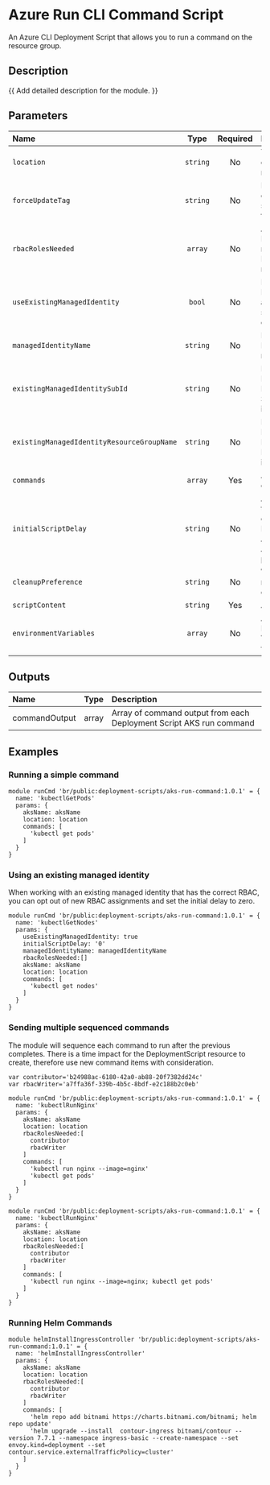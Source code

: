 # Azure Run CLI Command Script

An Azure CLI Deployment Script that allows you to run a command on the resource group.

## Description

{{ Add detailed description for the module. }}

## Parameters

| Name                                       | Type     | Required | Description                                                                                                   |
| :----------------------------------------- | :------: | :------: | :------------------------------------------------------------------------------------------------------------ |
| `location`                                 | `string` | No       | The location to deploy the resources to                                                                       |
| `forceUpdateTag`                           | `string` | No       | How the deployment script should be forced to execute                                                         |
| `rbacRolesNeeded`                          | `array`  | No       | An array of Azure RoleIds that are required for the DeploymentScript resource                                 |
| `useExistingManagedIdentity`               | `bool`   | No       | Does the Managed Identity already exists, or should be created                                                |
| `managedIdentityName`                      | `string` | No       | Name of the Managed Identity resource                                                                         |
| `existingManagedIdentitySubId`             | `string` | No       | For an existing Managed Identity, the Subscription Id it is located in                                        |
| `existingManagedIdentityResourceGroupName` | `string` | No       | For an existing Managed Identity, the Resource Group it is located in                                         |
| `commands`                                 | `array`  | Yes      | An array of commands to run                                                                                   |
| `initialScriptDelay`                       | `string` | No       | A delay before the script import operation starts. Primarily to allow Azure AAD Role Assignments to propagate |
| `cleanupPreference`                        | `string` | No       | When the script resource is cleaned up                                                                        |
| `scriptContent`                            | `string` | Yes      | Azure CLI Script                                                                                              |
| `environmentVariables`                     | `array`  | No       | Addtional Environmental Variables to set for script.                                                          |

## Outputs

| Name          | Type  | Description                                                         |
| :------------ | :---: | :------------------------------------------------------------------ |
| commandOutput | array | Array of command output from each Deployment Script AKS run command |

## Examples

### Running a simple command

```bicep
module runCmd 'br/public:deployment-scripts/aks-run-command:1.0.1' = {
  name: 'kubectlGetPods'
  params: {
    aksName: aksName
    location: location
    commands: [
      'kubectl get pods'
    ]
  }
}
```

### Using an existing managed identity

When working with an existing managed identity that has the correct RBAC, you can opt out of new RBAC assignments and set the initial delay to zero.

```bicep
module runCmd 'br/public:deployment-scripts/aks-run-command:1.0.1' = {
  name: 'kubectlGetNodes'
  params: {
    useExistingManagedIdentity: true
    initialScriptDelay: '0'
    managedIdentityName: managedIdentityName
    rbacRolesNeeded:[]
    aksName: aksName
    location: location
    commands: [
      'kubectl get nodes'
    ]
  }
}
```

### Sending multiple sequenced commands

The module will sequence each command to run after the previous completes. There is a time impact for the DeploymentScript resource to create, therefore use new command items with consideration.

```bicep
var contributor='b24988ac-6180-42a0-ab88-20f7382dd24c'
var rbacWriter='a7ffa36f-339b-4b5c-8bdf-e2c188b2c0eb'

module runCmd 'br/public:deployment-scripts/aks-run-command:1.0.1' = {
  name: 'kubectlRunNginx'
  params: {
    aksName: aksName
    location: location
    rbacRolesNeeded:[
      contributor
      rbacWriter
    ]
    commands: [
      'kubectl run nginx --image=nginx'
      'kubectl get pods'
    ]
  }
}
```

```bicep
module runCmd 'br/public:deployment-scripts/aks-run-command:1.0.1' = {
  name: 'kubectlRunNginx'
  params: {
    aksName: aksName
    location: location
    rbacRolesNeeded:[
      contributor
      rbacWriter
    ]
    commands: [
      'kubectl run nginx --image=nginx; kubectl get pods'
    ]
  }
}
```

### Running Helm Commands

```bicep
module helmInstallIngressController 'br/public:deployment-scripts/aks-run-command:1.0.1' = {
  name: 'helmInstallIngressController'
  params: {
    aksName: aksName
    location: location
    rbacRolesNeeded:[
      contributor
      rbacWriter
    ]
    commands: [
      'helm repo add bitnami https://charts.bitnami.com/bitnami; helm repo update'
      'helm upgrade --install  contour-ingress bitnami/contour --version 7.7.1 --namespace ingress-basic --create-namespace --set envoy.kind=deployment --set contour.service.externalTrafficPolicy=cluster'
    ]
  }
}
```